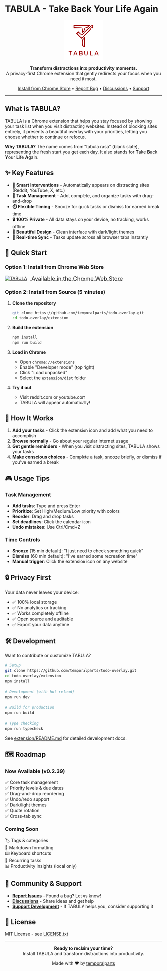 # TABULA - Take Back Your Life Again

<p align="center">
  <img src="tabula.svg" alt="TABULA Logo" width="128" height="128">
</p>

<p align="center">
  <strong>Transform distractions into productivity moments.</strong><br>
  A privacy-first Chrome extension that gently redirects your focus when you need it most.
</p>

<p align="center">
  <a href="https://chromewebstore.google.com/detail/tabula/ljcogekgnjdiknmficpiamehmlnemakg">Install from Chrome Store</a> •
  <a href="https://github.com/temporalparts/todo-overlay/issues">Report Bug</a> •
  <a href="https://github.com/temporalparts/todo-overlay/discussions">Discussions</a> •
  <a href="https://ko-fi.com/temporalparts">Support</a>
</p>

---

## What is TABULA?

TABULA is a Chrome extension that helps you stay focused by showing your task list when you visit distracting websites. Instead of blocking sites entirely, it presents a beautiful overlay with your priorities, letting you choose whether to continue or refocus.

**Why TABULA?** The name comes from "tabula rasa" (blank slate), representing the fresh start you get each day. It also stands for **T**ake **B**ack **Y**our **L**ife **A**gain.

## ✨ Key Features

- **🎯 Smart Interventions** - Automatically appears on distracting sites (Reddit, YouTube, X, etc.)
- **📝 Task Management** - Add, complete, and organize tasks with drag-and-drop
- **⏱️ Flexible Timing** - Snooze for quick tasks or dismiss for earned break time
- **🔒 100% Private** - All data stays on your device, no tracking, works offline
- **🎨 Beautiful Design** - Clean interface with dark/light themes
- **🔄 Real-time Sync** - Tasks update across all browser tabs instantly

## 🚀 Quick Start

### Option 1: Install from Chrome Web Store

<a href="https://chromewebstore.google.com/detail/tabula/ljcogekgnjdiknmficpiamehmlnemakg">
  <img src="https://lh3.googleusercontent.com/YgXVyCNJ4S1yussud475NfPYyu9Qxd7w9ix92-pq3fir1kpKlpWAFiXYK5RNXbFzFwWf7XyNd0L7TdA1cmFDWjJ89A=s120" alt="TABULA" height="60" style="vertical-align: middle; margin-right: 10px;">
  <span style="vertical-align: middle; font-size: 18px;">Available in the Chrome Web Store</span>
</a>

### Option 2: Install from Source (5 minutes)

1. **Clone the repository**
   ```bash
   git clone https://github.com/temporalparts/todo-overlay.git
   cd todo-overlay/extension
   ```

2. **Build the extension**
   ```bash
   npm install
   npm run build
   ```

3. **Load in Chrome**
   - Open `chrome://extensions`
   - Enable "Developer mode" (top right)
   - Click "Load unpacked"
   - Select the `extension/dist` folder

4. **Try it out**
   - Visit reddit.com or youtube.com
   - TABULA will appear automatically!

## 📖 How It Works

1. **Add your tasks** - Click the extension icon and add what you need to accomplish
2. **Browse normally** - Go about your regular internet usage
3. **Get gentle reminders** - When you visit distracting sites, TABULA shows your tasks
4. **Make conscious choices** - Complete a task, snooze briefly, or dismiss if you've earned a break

## 🎮 Usage Tips

### Task Management
- **Add tasks**: Type and press Enter
- **Prioritize**: Set High/Medium/Low priority with colors
- **Reorder**: Drag and drop tasks
- **Set deadlines**: Click the calendar icon
- **Undo mistakes**: Use Ctrl/Cmd+Z

### Time Controls
- **Snooze** (15 min default): "I just need to check something quick"
- **Dismiss** (60 min default): "I've earned some recreation time"
- **Manual trigger**: Click the extension icon on any website

## 🔒 Privacy First

Your data never leaves your device:
- ✅ 100% local storage
- ✅ No analytics or tracking
- ✅ Works completely offline
- ✅ Open source and auditable
- ✅ Export your data anytime

## 🛠️ Development

Want to contribute or customize TABULA?

```bash
# Setup
git clone https://github.com/temporalparts/todo-overlay.git
cd todo-overlay/extension
npm install

# Development (with hot reload)
npm run dev

# Build for production
npm run build

# Type checking
npm run typecheck
```

See [extension/README.md](extension/README.md) for detailed development docs.

## 🗺️ Roadmap

### Now Available (v0.2.39)
✅ Core task management  
✅ Priority levels & due dates  
✅ Drag-and-drop reordering  
✅ Undo/redo support  
✅ Dark/light themes  
✅ Quote rotation  
✅ Cross-tab sync  

### Coming Soon
🏷️ Tags & categories  
📝 Markdown formatting  
⌨️ Keyboard shortcuts  
🔄 Recurring tasks  
📊 Productivity insights (local only)  

## 💬 Community & Support

- **[Report Issues](https://github.com/temporalparts/todo-overlay/issues)** - Found a bug? Let us know!
- **[Discussions](https://github.com/temporalparts/todo-overlay/discussions)** - Share ideas and get help
- **[Support Development](https://ko-fi.com/temporalparts)** - If TABULA helps you, consider supporting it

## 📄 License

MIT License - see [LICENSE.txt](LICENSE.txt)

---

<p align="center">
  <strong>Ready to reclaim your time?</strong><br>
  Install TABULA and transform distractions into productivity.
</p>

<p align="center">
  Made with ❤️ by <a href="https://github.com/temporalparts">temporalparts</a>
</p>